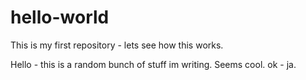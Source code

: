 # hello-world
This is my first repository - lets see how this works. 

Hello - this is a random bunch of stuff im writing. 
Seems cool. 
ok - ja. 
</end>
